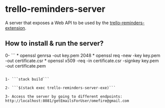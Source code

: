 # trello-reminders-server

A server that exposes a Web API to be used by the [trello-reminders-extension](http://github.com/omefire/trello-reminders-extension).


## How to install & run the server?

0- ```
     * openssl genrsa -out key.pem 2048
     * openssl req -new -key key.pem -out certificate.csr
     * openssl x509 -req -in certificate.csr -signkey key.pem -out certificate.pem
```

1- ```stack build```

2- ```$(stack exec trello-reminders-server-exe)```

3- Access the server by going to different endpoints: http://localhost:8081/getEmailsForUser/omefire@gmail.com
